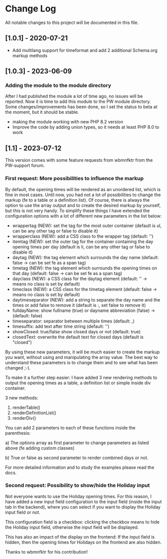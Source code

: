 # Change Log
All notable changes to this project will be documented in this file.

## [1.0.1] - 2020-07-21

- Add multilang support for timeformat and add 2 additional Schema.org markup methods 

## [1.0.3] - 2023-06-09

### Adding the module to the module directory
After I had published the module a lot of time ago, no issues will be reported. Now it is time to add this module
to the PW module directory. Some changes/improvements has been done, so I set the status to beta at the moment, but it
should be stable.

- making the module working with new PHP 8.2 version
- Improve the code by adding union types, so it needs at least PHP 8.0 to work

## [1.1] - 2023-07-12
This version comes with some feature requests from wbmnfktr from the PW-support forum.

### First request: More possibilities to influence the markup
By default, the opening times will be rendered as an unordered list, which is fine in most cases. Until now, you had
not a lot of possibilities to change the markup (fe to a table or a definition list).
Of course, there is always the option to use the array output and to create the desired markup by yourself, but this is
not very handy.
To simplify these things I have extended the configuration options with a lot of different new parameters in the list
below:

* wrappertag (NEW): set the tag for the most outer container (default is ul, can be any other tag or false to disable it)
* wrapperclass (NEW): add a CSS class to the wrapper tag (default: '')
* itemtag (NEW): set the outer tag for the container containing the day opening times per day (default is li, can be any other
tag or false to disable it)
* daytag (NEW): the tag element which surrounds the day name (default: false -> can be set fe as a span tag)
* timetag (NEW): the tag element which surrounds the opening times on that day (default: false -> can be set fe as a span tag)
* dayclass (NEW): a CSS class  for the daytag element (default: '' -> means no class is set by default)
* timeclass (NEW): a CSS class  for the timetag element (default: false -> means no class is set by default)
* daytimeseparator (NEW): add a string to separate the day name and the times or add false to remove it (default is :, set false to remove it)
* fulldayName: show fullname (true) or dayname abbreviation (false) -> (default: false)
* timeseparator: separator between multiple times (default: ,)
* timesuffix: add text after time string (default: '')
* showClosed: true/false show closed days or not (default: true)
* closedText: overwrite the default text for closed days (default is "closed")

By using these new parameters, it will be much easier to create the markup you want, without using and manipulating the 
array value. The best way to understand these parameters is to change them and to see what has been changed ;-).

To make it a further step easier: I have added 3 new rendering methods to output the opening times as a table, a
definition list or simple inside div container. 

3 new methods:

1) renderTable()
2) renderDefinitionList()
3) renderDiv()

You can add 2 parameters to each of these functions inside the parenthesis: 

a) The options array as first parameter to change parameters as listed above (fe adding custom classes)

b) True or false as second parameter to render combined days or not.

For more detailed information and to study the examples please read the docs.

### Second request: Possibility to show/hide the Holiday input
Not everyone wants to use the Holiday opening times. For this reason, I have added a new input field configuration
to the input field (inside the input tab in the backend), where you can select if you want to display the Holiday input
field or not.

This configuration field is a checkbox: clicking the checkbox means to hide the Holiday input field, otherwise the
input field will be displayed.

This has also an impact of the display on the frontend: If the input field is hidden, then the opening times for
Holidays on the frontend are also hidden.

Thanks to wbmnfktr for his contribution!
